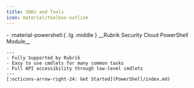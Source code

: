 ```yaml
---
title: SDKs and Tools
icon: material/toolbox-outline
---
```


<div class="grid cards" markdown>
-   :material-powershell:{ .lg .middle } __Rubrik Security Cloud PowerShell Module__

    ---
    - Fully Supported by Rubrik
    - Easy to use cmdlets for many common tasks
    - Full API accessibility through low-level cmdlets
    ---
    [:octicons-arrow-right-24: Get Started](PowerShell/index.md)
</div>